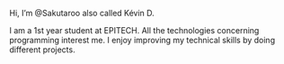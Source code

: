 Hi, I’m @Sakutaroo also called Kévin D.

I am a 1st year student at EPITECH. All the technologies concerning programming interest me. I enjoy improving my technical skills by doing different projects.
